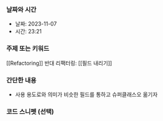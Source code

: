 ### 날짜와 시간

- 날짜: 2023-11-07
- 시간: 23:21

### 주제 또는 키워드
[[Refactoring]]
반대 리팩터링: [[필드 내리기]]

### 간단한 내용
- 사용 용도로와 의미가 비슷한 필드를 통하고 슈퍼클래스오 옮기자

### 코드 스니펫 (선택)

```typescript
```
